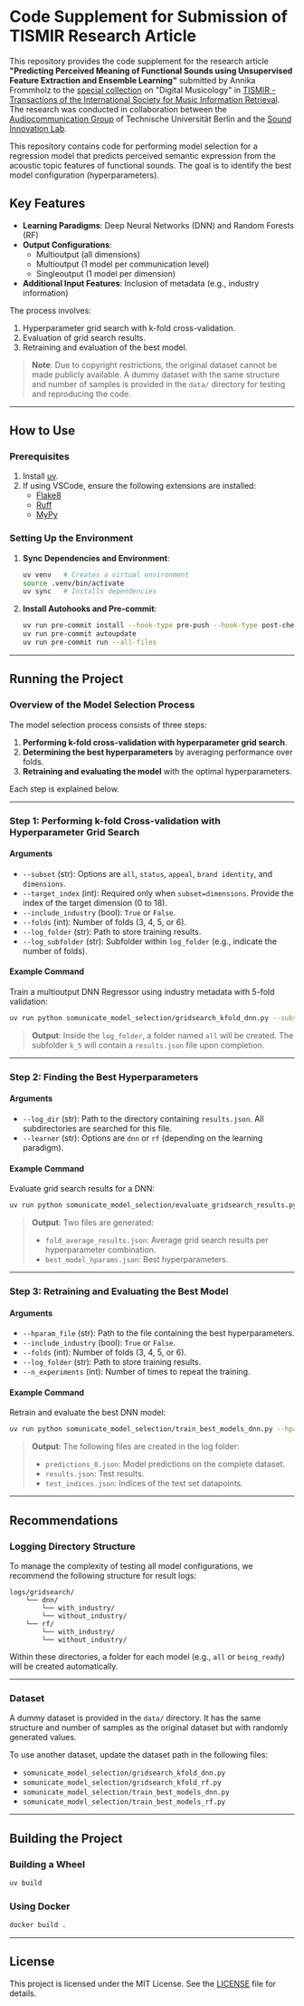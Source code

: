 # Code Supplement for Submission of TISMIR Research Article

This repository provides the code supplement for the research article
**"Predicting Perceived Meaning of Functional Sounds using Unsupervised
Feature Extraction and Ensemble Learning"** submitted by Annika Frommholz
to the
[special collection](https://account.transactions.ismir.net/index.php/up-j-tismir/libraryFiles/downloadPublic/4)
on "Digital Musicology" in
[TISMIR - Transactions of the International Society for Music Information Retrieval](https://transactions.ismir.net/).
The research was conducted in collaboration between the
[Audiocommunication Group](https://www.tu.berlin/en/ak) of Technische
Universität Berlin and the
[Sound Innovation Lab](https://www.soundinnovationlab.com/).

This repository contains code for performing model selection for a
regression model that predicts perceived semantic expression from the
acoustic topic features of functional sounds. The goal is to identify the
best model configuration (hyperparameters).

## Key Features

- **Learning Paradigms**: Deep Neural Networks (DNN) and Random Forests
  (RF)
- **Output Configurations**:
  - Multioutput (all dimensions)
  - Multioutput (1 model per communication level)
  - Singleoutput (1 model per dimension)
- **Additional Input Features**: Inclusion of metadata (e.g., industry
  information)

The process involves:

1. Hyperparameter grid search with k-fold cross-validation.
2. Evaluation of grid search results.
3. Retraining and evaluation of the best model.

> **Note**: Due to copyright restrictions, the original dataset cannot be
> made publicly available. A dummy dataset with the same structure and
> number of samples is provided in the `data/` directory for testing and
> reproducing the code.

______________________________________________________________________

## How to Use

### Prerequisites

1. Install [uv](https://docs.astral.sh/uv/getting-started/installation/).
2. If using VSCode, ensure the following extensions are installed:
   - [Flake8](https://marketplace.visualstudio.com/items?itemName=ms-python.flake8)
   - [Ruff](https://marketplace.visualstudio.com/items?itemName=charliermarsh.ruff)
   - [MyPy](https://marketplace.visualstudio.com/items?itemName=matangover.mypy)

### Setting Up the Environment

1. **Sync Dependencies and Environment**:

   ```bash
   uv venv   # Creates a virtual environment
   source .venv/bin/activate
   uv sync   # Installs dependencies
   ```

2. **Install Autohooks and Pre-commit**:

   ```bash
   uv run pre-commit install --hook-type pre-push --hook-type post-checkout --hook-type pre-commit
   uv run pre-commit autoupdate
   uv run pre-commit run --all-files
   ```

______________________________________________________________________

## Running the Project

### Overview of the Model Selection Process

The model selection process consists of three steps:

1. **Performing k-fold cross-validation with hyperparameter grid search**.
2. **Determining the best hyperparameters** by averaging performance over
   folds.
3. **Retraining and evaluating the model** with the optimal
   hyperparameters.

Each step is explained below.

______________________________________________________________________

### Step 1: Performing k-fold Cross-validation with Hyperparameter Grid Search

#### Arguments

- `--subset` (str): Options are `all`, `status`, `appeal`,
  `brand identity`, and `dimensions`.
- `--target_index` (int): Required only when `subset=dimensions`. Provide
  the index of the target dimension (0 to 18).
- `--include_industry` (bool): `True` or `False`.
- `--folds` (int): Number of folds (3, 4, 5, or 6).
- `--log_folder` (str): Path to store training results.
- `--log_subfolder` (str): Subfolder within `log_folder` (e.g., indicate
  the number of folds).

#### Example Command

Train a multioutput DNN Regressor using industry metadata with 5-fold
validation:

```bash
uv run python somunicate_model_selection/gridsearch_kfold_dnn.py --subset all --include_industry True --folds 5 --log_folder ./logs/gridsearch_dnn_with_industry --log_subfolder k_5
```

> **Output**: Inside the `log_folder`, a folder named `all` will be
> created. The subfolder `k_5` will contain a `results.json` file upon
> completion.

______________________________________________________________________

### Step 2: Finding the Best Hyperparameters

#### Arguments

- `--log_dir` (str): Path to the directory containing `results.json`. All
  subdirectories are searched for this file.
- `--learner` (str): Options are `dnn` or `rf` (depending on the learning
  paradigm).

#### Example Command

Evaluate grid search results for a DNN:

```bash
uv run python somunicate_model_selection/evaluate_gridsearch_results.py --log_dir ./logs/gridsearch_dnn_with_industry/all/k_5 --learner dnn
```

> **Output**: Two files are generated:
>
> - `fold_average_results.json`: Average grid search results per
>   hyperparameter combination.
> - `best_model_hparams.json`: Best hyperparameters.

______________________________________________________________________

### Step 3: Retraining and Evaluating the Best Model

#### Arguments

- `--hparam_file` (str): Path to the file containing the best
  hyperparameters.
- `--include_industry` (bool): `True` or `False`.
- `--folds` (int): Number of folds (3, 4, 5, or 6).
- `--log_folder` (str): Path to store training results.
- `--n_experiments` (int): Number of times to repeat the training.

#### Example Command

Retrain and evaluate the best DNN model:

```bash
uv run python somunicate_model_selection/train_best_models_dnn.py --hparam_file ./logs/gridsearch_dnn_with_industry/all/k_5/best_model_hparams.json --include_industry True --n_folds 5 --log_folder ./logs/best_dnn_with_industry
```

> **Output**: The following files are created in the log folder:
>
> - `predictions_0.json`: Model predictions on the complete dataset.
> - `results.json`: Test results.
> - `test_indices.json`: Indices of the test set datapoints.

______________________________________________________________________

## Recommendations

### Logging Directory Structure

To manage the complexity of testing all model configurations, we recommend
the following structure for result logs:

```
logs/gridsearch/
    └── dnn/
        └── with_industry/
        └── without_industry/
    └── rf/
        └── with_industry/
        └── without_industry/
```

Within these directories, a folder for each model (e.g., `all` or
`being_ready`) will be created automatically.

______________________________________________________________________

### Dataset

A dummy dataset is provided in the `data/` directory. It has the same
structure and number of samples as the original dataset but with randomly
generated values.

To use another dataset, update the dataset path in the following files:

- `somunicate_model_selection/gridsearch_kfold_dnn.py`
- `somunicate_model_selection/gridsearch_kfold_rf.py`
- `somunicate_model_selection/train_best_models_dnn.py`
- `somunicate_model_selection/train_best_models_rf.py`

______________________________________________________________________

## Building the Project

### Building a Wheel

```bash
uv build
```

### Using Docker

```bash
docker build .
```

______________________________________________________________________

## License

This project is licensed under the MIT License. See the [LICENSE](LICENSE)
file for details.
